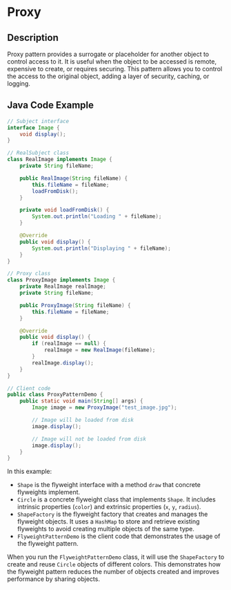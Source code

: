 # Proxy

## Description

Proxy pattern provides a surrogate or placeholder for another object to control access to it. It is useful when the object to be accessed is remote, expensive to create, or requires securing. This pattern allows you to control the access to the original object, adding a layer of security, caching, or logging.

## Java Code Example

```java
// Subject interface
interface Image {
    void display();
}

// RealSubject class
class RealImage implements Image {
    private String fileName;

    public RealImage(String fileName) {
        this.fileName = fileName;
        loadFromDisk();
    }

    private void loadFromDisk() {
        System.out.println("Loading " + fileName);
    }

    @Override
    public void display() {
        System.out.println("Displaying " + fileName);
    }
}

// Proxy class
class ProxyImage implements Image {
    private RealImage realImage;
    private String fileName;

    public ProxyImage(String fileName) {
        this.fileName = fileName;
    }

    @Override
    public void display() {
        if (realImage == null) {
            realImage = new RealImage(fileName);
        }
        realImage.display();
    }
}

// Client code
public class ProxyPatternDemo {
    public static void main(String[] args) {
        Image image = new ProxyImage("test_image.jpg");

        // Image will be loaded from disk
        image.display();

        // Image will not be loaded from disk
        image.display();
    }
}
```

In this example:

* `Shape` is the flyweight interface with a method `draw` that concrete flyweights implement.
* `Circle` is a concrete flyweight class that implements `Shape`. It includes intrinsic properties (`color`) and extrinsic properties (`x`, `y`, `radius`).
* `ShapeFactory` is the flyweight factory that creates and manages the flyweight objects. It uses a `HashMap` to store and retrieve existing flyweights to avoid creating multiple objects of the same type.
* `FlyweightPatternDemo` is the client code that demonstrates the usage of the flyweight pattern.

When you run the `FlyweightPatternDemo` class, it will use the `ShapeFactory` to create and reuse `Circle` objects of different colors. This demonstrates how the flyweight pattern reduces the number of objects created and improves performance by sharing objects.
